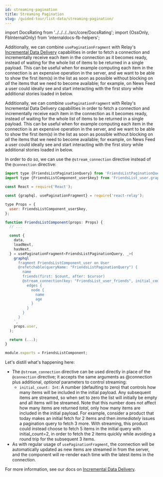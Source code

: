 ```yaml
---
id: streaming-pagination
title: Streaming Pagination
slug: /guided-tour/list-data/streaming-pagination/
---
```


import DocsRating from '../../../../src/core/DocsRating';
import {OssOnly, FbInternalOnly} from 'internaldocs-fb-helpers';

<FbInternalOnly>

Additionally, we can combine `usePaginationFragment` with Relay's [Incremental Data Delivery](../../../guides/incremental-data-delivery/) capabilities in order to fetch a connection and incrementally receive each item in the connection as it becomes ready, instead of waiting for the whole list of items to be returned in a single payload. This can be useful when for example computing each item in the connection is an expensive operation in the server, and we want to be able to show the first item(s) in the list as soon as possible without blocking on *all* the items that we need to become available; for example, on News Feed a user could ideally see and start interacting with the first story while additional stories loaded in below.

</FbInternalOnly>

<OssOnly>

Additionally, we can combine `usePaginationFragment` with Relay's Incremental Data Delivery capabilities in order to fetch a connection and incrementally receive each item in the connection as it becomes ready, instead of waiting for the whole list of items to be returned in a single payload. This can be useful when for example computing each item in the connection is an expensive operation in the server, and we want to be able to show the first item(s) in the list as soon as possible without blocking on *all* the items that we need to become available; for example, on News Feed a user could ideally see and start interacting with the first story while additional stories loaded in below.

</OssOnly>

In order to do so, we can use the `@stream_connection` directive instead of the `@connection` directive:

```js
import type {FriendsListPaginationQuery} from 'FriendsListPaginationQuery.graphql';
import type {FriendsListComponent_user$key} from 'FriendsList_user.graphql';

const React = require('React');

const {graphql, usePaginationFragment} = require('react-relay');

type Props = {
  user: FriendsListComponent_user$key,
};

function FriendsListComponent(props: Props) {
  // ...

  const {
    data,
    loadNext,
    hasNext,
  } = usePaginationFragment<FriendsListPaginationQuery, _>(
    graphql`
      fragment FriendsListComponent_user on User
      @refetchable(queryName: "FriendsListPaginationQuery") {
        name
        friends(first: $count, after: $cursor)
        @stream_connection(key: "FriendsList_user_friends", initial_count: 2,) {
          edges {
            node {
              name
              age
            }
          }
        }
      }
    `,
    props.user,
  );

  return (...);
}

module.exports = FriendsListComponent;
```

Let's distill what's happening here:

* The `@stream_connection` directive can be used directly in place of the `@connection` directive; it accepts the same arguments as @connection plus additional, *optional* parameters to control streaming:
    * `initial_count: Int`: A number (defaulting to zero) that controls how many items will be included in the initial payload. Any subsequent items are streamed, so when set to zero the list will initially be empty and all items will be streamed. Note that this number does not affect how many items are returned *total*, only how many items are included in the initial payload. For example, consider a product that today makes an initial fetch for 2 items and then *immediately* issues a pagination query to fetch 3 more. With streaming, this product could instead choose to fetch 5 items in the initial query with initial_count=2, in order to fetch the 2 items quickly while avoiding a round trip for the subsequent 3 items.
* As with regular usage of `usePaginationFragment`, the connection will be automatically updated as new items are streamed in from the server, and the component will re-render each time with the latest items in the connection.


<FbInternalOnly>

For more information, see our docs on [Incremental Data Delivery](../../../guides/incremental-data-delivery/#stream_connection).

</FbInternalOnly>


<DocsRating />
